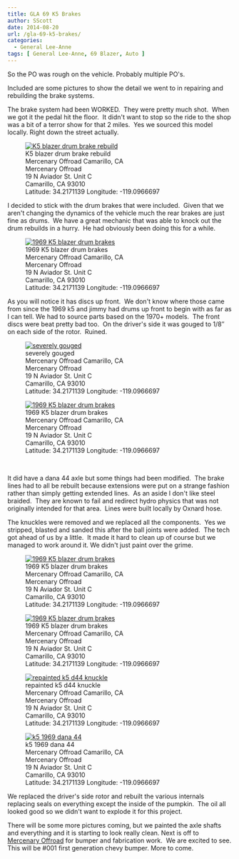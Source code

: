 ```yaml
---
title: GLA 69 K5 Brakes
author: SScott
date: 2014-08-20
url: /gla-69-k5-brakes/
categories:
  - General Lee-Anne
tags: [ General Lee-Anne, 69 Blazer, Auto ]
---
```

So the PO was rough on the vehicle. Probably multiple PO's.

Included are some pictures to show the detail we went to in repairing and rebuilding the brake systems.

The brake system had been WORKED.  They were pretty much shot.  When we got it the pedal hit the floor.  It didn't want to stop so the ride to the shop was a bit of a terror show for that 2 miles.  Yes we sourced this model locally. Right down the street actually.

 <figure itemprop="associatedMedia" itemscope itemtype="http://schema.org/ImageObject">
    <a href="http://img.scotttactical.com/images/legacy/generalleeanne/IMG_0113.jpg" itemprop="contentUrl" data-size="1200x800">
    <img src="http://img.scotttactical.com/images/legacy/generalleeanne/thumbs/thumbs_IMG_0113.jpg" itemprop="thumbnail" alt="K5 blazer drum brake rebuild" />
    </a>
    <figcaption itemprop="caption description">K5 blazer drum brake rebuild</figcaption>
    <span itemprop="author">Mercenary Offroad</span>
    <span itemprop="contentLocation">Camarillo, CA</span>
    <!-- location -->
    <div itemscope itemtype="http://schema.org/Place">
      <span itemprop="name">Mercenary Offroad</span></h1>
        <div class="address" itemprop="address" itemscope itemtype="http://schema.org/PostalAddress">
          <span itemprop="streetAddress">19 N Aviador St. Unit C</span><br>
          <span itemprop="addressLocality">Camarillo</span>,
          <span itemprop="addressRegion">CA</span>
          <span itemprop="postalCode">93010</span>
        </div>
      <div itemprop="geo" itemscope itemtype="http://schema.org/GeoCoordinates">
        Latitude: 34.2171139
        Longitude: -119.0966697
        <meta itemprop="latitude" content="34.2171139" />
        <meta itemprop="longitude" content="-119.0966697" />
      </div>
    </div>
    <!-- /location -->
</figure>


I decided to stick with the drum brakes that were included.  Given that we aren't changing the dynamics of the vehicle much the rear brakes are just fine as drums.  We have a great mechanic that was able to knock out the drum rebuilds in a hurry.  He had obviously been doing this for a while.


<figure itemprop="associatedMedia" itemscope itemtype="http://schema.org/ImageObject">
    <a href="http://img.scotttactical.com/images/legacy/generalleeanne/IMG_3736.jpg" itemprop="contentUrl" data-size="1200x800">
    <img src="http://img.scotttactical.com/images/legacy/generalleeanne/thumbs/thumbs_IMG_3736.jpg" itemprop="thumbnail" alt="1969 K5 blazer drum brakes" />
    </a>
    <figcaption itemprop="caption description">1969 K5 blazer drum brakes</figcaption>
    <span itemprop="author">Mercenary Offroad</span>
    <span itemprop="contentLocation">Camarillo, CA</span>
    <!-- location -->
    <div itemscope itemtype="http://schema.org/Place">
      <span itemprop="name">Mercenary Offroad</span></h1>
        <div class="address" itemprop="address" itemscope itemtype="http://schema.org/PostalAddress">
          <span itemprop="streetAddress">19 N Aviador St. Unit C</span><br>
          <span itemprop="addressLocality">Camarillo</span>,
          <span itemprop="addressRegion">CA</span>
          <span itemprop="postalCode">93010</span>
        </div>
      <div itemprop="geo" itemscope itemtype="http://schema.org/GeoCoordinates">
        Latitude: 34.2171139
        Longitude: -119.0966697
        <meta itemprop="latitude" content="34.2171139" />
        <meta itemprop="longitude" content="-119.0966697" />
      </div>
    </div>
    <!-- /location -->
</figure>


As you will notice it has discs up front.  We don't know where those came from since the 1969 k5 and jimmy had drums up front to begin with as far as I can tell. We had to source parts based on the 1970+ models.  The front discs were beat pretty bad too.  On the driver's side it was gouged to 1/8&#8243; on each side of the rotor.  Ruined.

<figure itemprop="associatedMedia" itemscope itemtype="http://schema.org/ImageObject">
    <a href="http://img.scotttactical.com/images/legacy/generalleeanne/IMG_3768.jpg" itemprop="contentUrl" data-size="1200x800">
    <img src="http://img.scotttactical.com/images/legacy/generalleeanne/thumbs/thumbs_IMG_3768.jpg" itemprop="thumbnail" alt="severely gouged" />
    </a>
    <figcaption itemprop="caption description">severely gouged</figcaption>
    <span itemprop="author">Mercenary Offroad</span>
    <span itemprop="contentLocation">Camarillo, CA</span>
    <!-- location -->
    <div itemscope itemtype="http://schema.org/Place">
      <span itemprop="name">Mercenary Offroad</span></h1>
        <div class="address" itemprop="address" itemscope itemtype="http://schema.org/PostalAddress">
          <span itemprop="streetAddress">19 N Aviador St. Unit C</span><br>
          <span itemprop="addressLocality">Camarillo</span>,
          <span itemprop="addressRegion">CA</span>
          <span itemprop="postalCode">93010</span>
        </div>
      <div itemprop="geo" itemscope itemtype="http://schema.org/GeoCoordinates">
        Latitude: 34.2171139
        Longitude: -119.0966697
        <meta itemprop="latitude" content="34.2171139" />
        <meta itemprop="longitude" content="-119.0966697" />
      </div>
    </div>
    <!-- /location -->
</figure>

<figure itemprop="associatedMedia" itemscope itemtype="http://schema.org/ImageObject">
    <a href="http://img.scotttactical.com/images/legacy/generalleeanne/IMG_3767.jpg" itemprop="contentUrl" data-size="1200x800">
    <img src="http://img.scotttactical.com/images/legacy/generalleeanne/thumbs/thumbs_IMG_3767.jpg" itemprop="thumbnail" alt="1969 K5 blazer drum brakes" />
    </a>
    <figcaption itemprop="caption description">1969 K5 blazer drum brakes</figcaption>
    <span itemprop="author">Mercenary Offroad</span>
    <span itemprop="contentLocation">Camarillo, CA</span>
    <!-- location -->
    <div itemscope itemtype="http://schema.org/Place">
      <span itemprop="name">Mercenary Offroad</span></h1>
        <div class="address" itemprop="address" itemscope itemtype="http://schema.org/PostalAddress">
          <span itemprop="streetAddress">19 N Aviador St. Unit C</span><br>
          <span itemprop="addressLocality">Camarillo</span>,
          <span itemprop="addressRegion">CA</span>
          <span itemprop="postalCode">93010</span>
        </div>
      <div itemprop="geo" itemscope itemtype="http://schema.org/GeoCoordinates">
        Latitude: 34.2171139
        Longitude: -119.0966697
        <meta itemprop="latitude" content="34.2171139" />
        <meta itemprop="longitude" content="-119.0966697" />
      </div>
    </div>
    <!-- /location -->
</figure>
&nbsp;

It did have a dana 44 axle but some things had been modified.  The brake lines had to all be rebuilt because extensions were put on a strange fashion rather than simply getting extended lines.  As an aside I don't like steel braided.  They are known to fail and redirect hydro physics that was not originally intended for that area.  Lines were built locally by Oxnard hose.

The knuckles were removed and we replaced all the components.  Yes we stripped, blasted and sanded this after the ball joints were added.  The tech got ahead of us by a little.  It made it hard to clean up of course but we managed to work around it. We didn't just paint over the grime.

<figure itemprop="associatedMedia" itemscope itemtype="http://schema.org/ImageObject">
    <a href="http://img.scotttactical.com/images/legacy/generalleeanne/IMG_0128.jpg" itemprop="contentUrl" data-size="1200x800">
    <img src="http://img.scotttactical.com/images/legacy/generalleeanne/thumbs/thumbs_IMG_0128.jpg" itemprop="thumbnail" alt="1969 K5 blazer drum brakes" />
    </a>
    <figcaption itemprop="caption description">1969 K5 blazer drum brakes</figcaption>
    <span itemprop="author">Mercenary Offroad</span>
    <span itemprop="contentLocation">Camarillo, CA</span>
    <!-- location -->
    <div itemscope itemtype="http://schema.org/Place">
      <span itemprop="name">Mercenary Offroad</span></h1>
        <div class="address" itemprop="address" itemscope itemtype="http://schema.org/PostalAddress">
          <span itemprop="streetAddress">19 N Aviador St. Unit C</span><br>
          <span itemprop="addressLocality">Camarillo</span>,
          <span itemprop="addressRegion">CA</span>
          <span itemprop="postalCode">93010</span>
        </div>
      <div itemprop="geo" itemscope itemtype="http://schema.org/GeoCoordinates">
        Latitude: 34.2171139
        Longitude: -119.0966697
        <meta itemprop="latitude" content="34.2171139" />
        <meta itemprop="longitude" content="-119.0966697" />
      </div>
    </div>
    <!-- /location -->
</figure>

<figure itemprop="associatedMedia" itemscope itemtype="http://schema.org/ImageObject">
    <a href="http://img.scotttactical.com/images/legacy/generalleeanne/IMG_0122.jpg" itemprop="contentUrl" data-size="1200x800">
    <img src="http://img.scotttactical.com/images/legacy/generalleeanne/thumbs/thumbs_IMG_0122.jpg" itemprop="thumbnail" alt="1969 K5 blazer drum brakes" />
    </a>
    <figcaption itemprop="caption description">1969 K5 blazer drum brakes</figcaption>
    <span itemprop="author">Mercenary Offroad</span>
    <span itemprop="contentLocation">Camarillo, CA</span>
    <!-- location -->
    <div itemscope itemtype="http://schema.org/Place">
      <span itemprop="name">Mercenary Offroad</span></h1>
        <div class="address" itemprop="address" itemscope itemtype="http://schema.org/PostalAddress">
          <span itemprop="streetAddress">19 N Aviador St. Unit C</span><br>
          <span itemprop="addressLocality">Camarillo</span>,
          <span itemprop="addressRegion">CA</span>
          <span itemprop="postalCode">93010</span>
        </div>
      <div itemprop="geo" itemscope itemtype="http://schema.org/GeoCoordinates">
        Latitude: 34.2171139
        Longitude: -119.0966697
        <meta itemprop="latitude" content="34.2171139" />
        <meta itemprop="longitude" content="-119.0966697" />
      </div>
    </div>
    <!-- /location -->
</figure>


<figure itemprop="associatedMedia" itemscope itemtype="http://schema.org/ImageObject">
    <a href="http://img.scotttactical.com/images/legacy/generalleeanne/IMG_0131.jpg" itemprop="contentUrl" data-size="1200x800">
    <img src="http://img.scotttactical.com/images/legacy/generalleeanne/thumbs/thumbs_IMG_0131.jpg" itemprop="thumbnail" alt="repainted k5 d44 knuckle" />
    </a>
    <figcaption itemprop="caption description">repainted k5 d44 knuckle</figcaption>
    <span itemprop="author">Mercenary Offroad</span>
    <span itemprop="contentLocation">Camarillo, CA</span>
    <!-- location -->
    <div itemscope itemtype="http://schema.org/Place">
      <span itemprop="name">Mercenary Offroad</span></h1>
        <div class="address" itemprop="address" itemscope itemtype="http://schema.org/PostalAddress">
          <span itemprop="streetAddress">19 N Aviador St. Unit C</span><br>
          <span itemprop="addressLocality">Camarillo</span>,
          <span itemprop="addressRegion">CA</span>
          <span itemprop="postalCode">93010</span>
        </div>
      <div itemprop="geo" itemscope itemtype="http://schema.org/GeoCoordinates">
        Latitude: 34.2171139
        Longitude: -119.0966697
        <meta itemprop="latitude" content="34.2171139" />
        <meta itemprop="longitude" content="-119.0966697" />
      </div>
    </div>
    <!-- /location -->
</figure>
    
<figure itemprop="associatedMedia" itemscope itemtype="http://schema.org/ImageObject">
    <a href="http://img.scotttactical.com/images/legacy/generalleeanne/IMG_0104.jpg" itemprop="contentUrl" data-size="1200x800">
    <img src="http://img.scotttactical.com/images/legacy/generalleeanne/thumbs/thumbs_IMG_0104.jpg" itemprop="thumbnail" alt="k5 1969 dana 44" />
    </a>
    <figcaption itemprop="caption description">k5 1969 dana 44</figcaption>
    <span itemprop="author">Mercenary Offroad</span>
    <span itemprop="contentLocation">Camarillo, CA</span>
    <!-- location -->
    <div itemscope itemtype="http://schema.org/Place">
      <span itemprop="name">Mercenary Offroad</span></h1>
        <div class="address" itemprop="address" itemscope itemtype="http://schema.org/PostalAddress">
          <span itemprop="streetAddress">19 N Aviador St. Unit C</span><br>
          <span itemprop="addressLocality">Camarillo</span>,
          <span itemprop="addressRegion">CA</span>
          <span itemprop="postalCode">93010</span>
        </div>
      <div itemprop="geo" itemscope itemtype="http://schema.org/GeoCoordinates">
        Latitude: 34.2171139
        Longitude: -119.0966697
        <meta itemprop="latitude" content="34.2171139" />
        <meta itemprop="longitude" content="-119.0966697" />
      </div>
    </div>
    <!-- /location -->
</figure>
We replaced the driver's side rotor and rebuilt the various internals replacing seals on everything except the inside of the pumpkin.  The oil all looked good so we didn't want to explode it for this project.

There will be some more pictures coming, but we painted the axle shafts and everything and it is starting to look really clean. Next is off to <a title="Mercenary Offroad" href="http://mercenaryoffroad.com" target="_blank">Mercenary Offroad</a> for bumper and fabrication work.  We are excited to see. This will be #001 first generation chevy bumper. More to come.

&nbsp;